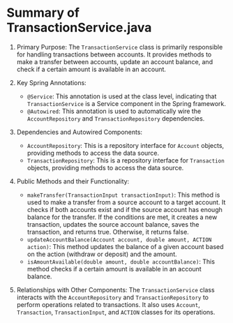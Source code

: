 # Summary of TransactionService.java

1. Primary Purpose: The `TransactionService` class is primarily responsible for handling transactions between accounts. It provides methods to make a transfer between accounts, update an account balance, and check if a certain amount is available in an account.

2. Key Spring Annotations: 
   - `@Service`: This annotation is used at the class level, indicating that `TransactionService` is a Service component in the Spring framework.
   - `@Autowired`: This annotation is used to automatically wire the `AccountRepository` and `TransactionRepository` dependencies.

3. Dependencies and Autowired Components: 
   - `AccountRepository`: This is a repository interface for `Account` objects, providing methods to access the data source.
   - `TransactionRepository`: This is a repository interface for `Transaction` objects, providing methods to access the data source.

4. Public Methods and their Functionality: 
   - `makeTransfer(TransactionInput transactionInput)`: This method is used to make a transfer from a source account to a target account. It checks if both accounts exist and if the source account has enough balance for the transfer. If the conditions are met, it creates a new transaction, updates the source account balance, saves the transaction, and returns true. Otherwise, it returns false.
   - `updateAccountBalance(Account account, double amount, ACTION action)`: This method updates the balance of a given account based on the action (withdraw or deposit) and the amount.
   - `isAmountAvailable(double amount, double accountBalance)`: This method checks if a certain amount is available in an account balance.

5. Relationships with Other Components: The `TransactionService` class interacts with the `AccountRepository` and `TransactionRepository` to perform operations related to transactions. It also uses `Account`, `Transaction`, `TransactionInput`, and `ACTION` classes for its operations.